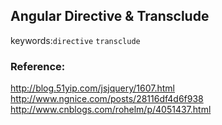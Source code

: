 
## Angular Directive & Transclude   

keywords:`directive` `transclude`   

### Reference:   
http://blog.51yip.com/jsjquery/1607.html   
http://www.ngnice.com/posts/28116df4d6f938   
http://www.cnblogs.com/rohelm/p/4051437.html   
